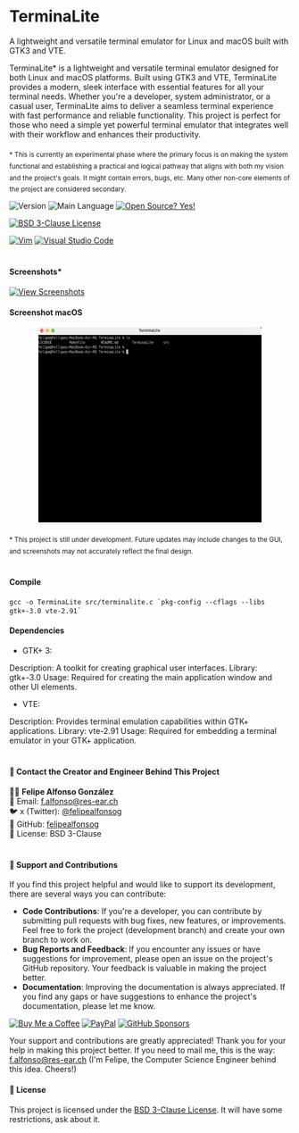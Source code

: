 # TerminaLite
A lightweight and versatile terminal emulator for Linux and macOS built with GTK3 and VTE.

TerminaLite* is a lightweight and versatile terminal emulator designed for both Linux and macOS platforms. Built using GTK3 and VTE, TerminaLite provides a modern, sleek interface with essential features for all your terminal needs. Whether you're a developer, system administrator, or a casual user, TerminaLite aims to deliver a seamless terminal experience with fast performance and reliable functionality. This project is perfect for those who need a simple yet powerful terminal emulator that integrates well with their workflow and enhances their productivity.

<sub>* This is currently an experimental phase where the primary focus is on making the system functional and establishing a practical and logical pathway that aligns with both my vision and the project's goals. It might contain errors, bugs, etc. Many other non-core elements of the project are considered secondary.</sub>

![Version](https://img.shields.io/github/release/felipealfonsog/TerminaLite.svg?style=flat&color=blue)
![Main Language](https://img.shields.io/github/languages/top/felipealfonsog/TerminaLite.svg?style=flat&color=blue)
[![Open Source? Yes!](https://badgen.net/badge/Open%20Source%20%3F/Yes%21/blue?icon=github)](https://github.com/Naereen/badges/)


[![BSD 3-Clause License](https://img.shields.io/badge/License-BSD%203--Clause-blue.svg)](https://opensource.org/licenses/BSD-3-Clause)

<!--
[![GPL license](https://img.shields.io/badge/License-GPL-blue.svg)](http://perso.crans.org/besson/LICENSE.html)
-->

[![Vim](https://img.shields.io/badge/--019733?logo=vim)](https://www.vim.org/)
[![Visual Studio Code](https://img.shields.io/badge/--007ACC?logo=visual%20studio%20code&logoColor=ffffff)](https://code.visualstudio.com/)

#

#### Screenshots*

[![View Screenshots](https://img.shields.io/badge/View-Screenshots-yellow)](#)


#### Screenshot macOS

<p align="center">
  <img src="./images/macos-sshot.png" alt="Screenshot macOS" width="400" height="350">
</p>

<!-- 
#### Screenshot Linux (Arch)

<p align="center">
  <img src="./images/arch-sshot.png" alt="Screenshot Linux" width="400" height="350">
</p>


-->

<sub>* This project is still under development. Future updates may include changes to the GUI, and screenshots may not accurately reflect the final design.</sub>

#

#### Compile 

```
gcc -o TerminaLite src/terminalite.c `pkg-config --cflags --libs gtk+-3.0 vte-2.91`
```

#### Dependencies

- GTK+ 3:

Description: A toolkit for creating graphical user interfaces.
Library: gtk+-3.0
Usage: Required for creating the main application window and other UI elements.

- VTE:

Description: Provides terminal emulation capabilities within GTK+ applications.
Library: vte-2.91
Usage: Required for embedding a terminal emulator in your GTK+ application.

#


#### 🌟 Contact the Creator and Engineer Behind This Project



👨‍💻 **Felipe Alfonso González**  
📧 Email: [f.alfonso@res-ear.ch](mailto:f.alfonso@res-ear.ch)  
🐦 x (Twitter): [@felipealfonsog](https://twitter.com/felipealfonsog)  
🔗 GitHub: [felipealfonsog](https://github.com/felipealfonsog)  
📄 License: BSD 3-Clause  


#

#### 🤝 Support and Contributions

If you find this project helpful and would like to support its development, there are several ways you can contribute:

- **Code Contributions**: If you're a developer, you can contribute by submitting pull requests with bug fixes, new features, or improvements. Feel free to fork the project (development branch) and create your own branch to work on.
- **Bug Reports and Feedback**: If you encounter any issues or have suggestions for improvement, please open an issue on the project's GitHub repository. Your feedback is valuable in making the project better.
- **Documentation**: Improving the documentation is always appreciated. If you find any gaps or have suggestions to enhance the project's documentation, please let me know.

[![Buy Me a Coffee](https://img.shields.io/badge/Buy%20Me%20a%20Coffee-%E2%98%95-FFDD00?style=flat-square&logo=buy-me-a-coffee&logoColor=black)](https://www.buymeacoffee.com/felipealfonsog)
[![PayPal](https://img.shields.io/badge/Donate%20with-PayPal-00457C?style=flat-square&logo=paypal&logoColor=white)](https://www.paypal.me/felipealfonsog)
[![GitHub Sponsors](https://img.shields.io/badge/Sponsor%20me%20on-GitHub-%23EA4AAA?style=flat-square&logo=github-sponsors&logoColor=white)](https://github.com/sponsors/felipealfonsog)

Your support and contributions are greatly appreciated! Thank you for your help in making this project better. If you need to mail me, this is the way: f.alfonso@res-ear.ch (I'm Felipe, the Computer Science Engineer behind this idea. Cheers!)


#### 📄 License

This project is licensed under the [BSD 3-Clause License](LICENSE). It will have some restrictions, ask about it.
